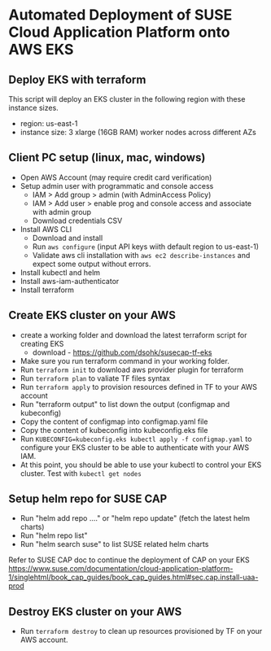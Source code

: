 # Automated Deployment of SUSE Cloud Application Platform onto AWS EKS

## Deploy EKS with terraform

This script will deploy an EKS cluster in the following region with these instance sizes.
* region: us-east-1
* instance size: 3 xlarge (16GB RAM) worker nodes across different AZs

## Client PC setup (linux, mac, windows)

* Open AWS Account (may require credit card verification)
* Setup admin user with programmatic and console access
  * IAM > Add group > admin (with AdminAccess Policy)
  * IAM > Add user > enable prog and console access and associate with admin group
  * Download credentials CSV
* Install AWS CLI
  * Download and install
  * Run `aws configure` (input API keys wiith default region to us-east-1)
  * Validate aws cli installation with `aws ec2 describe-instances` and expect some output without errors.
* Install kubectl and helm
* Install aws-iam-authenticator
* Install terraform

## Create EKS cluster on your AWS

* create a working folder and download the latest terraform script for creating EKS
  * download - https://github.com/dsohk/susecap-tf-eks
* Make sure you run terraform command in your working folder.
* Run `terraform init` to download aws provider plugin for terraform
* Run `terraform plan` to valiate TF files syntax
* Run `terraform apply` to provision resources defined in TF to your AWS account
* Run "terraform output" to list down the output (configmap and kubeconfig)
* Copy the content of configmap into configmap.yaml file
* Copy the content of kubeconfig into kubeconfig.eks file
* Run `KUBECONFIG=kubeconfig.eks kubectl apply -f configmap.yaml` to configure your EKS cluster to be able to authenticate with your AWS IAM.
* At this point, you should be able to use your kubectl to control your EKS cluster. Test with `kubectl get nodes`

## Setup helm repo for SUSE CAP

* Run "helm add repo ...." or "helm repo update" (fetch the latest helm charts)
* Run "helm repo list"
* Run "helm search suse" to list SUSE related helm charts

Refer to SUSE CAP doc to continue the deployment of CAP on your EKS
https://www.suse.com/documentation/cloud-application-platform-1/singlehtml/book_cap_guides/book_cap_guides.html#sec.cap.install-uaa-prod


## Destroy EKS cluster on your AWS

* Run `terraform destroy` to clean up resources provisioned by TF on your AWS account.
